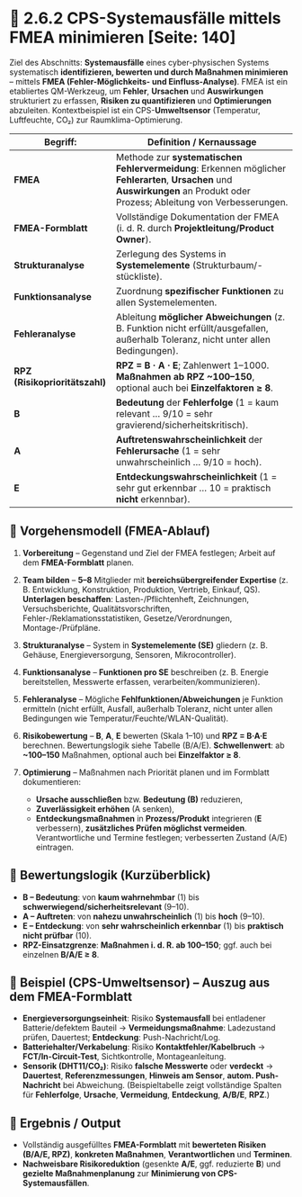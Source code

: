 # 🧯 2.6.2 CPS-Systemausfälle mittels FMEA minimieren [Seite: 140]

Ziel des Abschnitts: **Systemausfälle** eines cyber-physischen Systems systematisch **identifizieren, bewerten und durch Maßnahmen minimieren** – mittels **FMEA (Fehler-Möglichkeits- und Einfluss-Analyse)**. FMEA ist ein etabliertes QM-Werkzeug, um **Fehler**, **Ursachen** und **Auswirkungen** strukturiert zu erfassen, **Risiken zu quantifizieren** und **Optimierungen** abzuleiten. Kontextbeispiel ist ein CPS-**Umweltsensor** (Temperatur, Luftfeuchte, CO₂) zur Raumklima-Optimierung. 

| **Begriff**:                   | **Definition / Kernaussage**                                                                                                                                                   |
| ------------------------------ | ------------------------------------------------------------------------------------------------------------------------------------------------------------------------------ |
| **FMEA**                       | Methode zur **systematischen Fehlervermeidung**: Erkennen möglicher **Fehlerarten**, **Ursachen** und **Auswirkungen** an Produkt oder Prozess; Ableitung von Verbesserungen.  |
| **FMEA-Formblatt**             | Vollständige Dokumentation der FMEA (i. d. R. durch **Projektleitung/Product Owner**).                                                                                         |
| **Strukturanalyse**            | Zerlegung des Systems in **Systemelemente** (Strukturbaum/-stückliste).                                                                                                        |
| **Funktionsanalyse**           | Zuordnung **spezifischer Funktionen** zu allen Systemelementen.                                                                                                                |
| **Fehleranalyse**              | Ableitung **möglicher Abweichungen** (z. B. Funktion nicht erfüllt/ausgefallen, außerhalb Toleranz, nicht unter allen Bedingungen).                                            |
| **RPZ (Risikoprioritätszahl)** | **RPZ = B · A · E**; Zahlenwert 1–1000. **Maßnahmen ab RPZ ~100–150**, optional auch bei **Einzelfaktoren ≥ 8**.                                                               |
| **B**                          | **Bedeutung** der **Fehlerfolge** (1 = kaum relevant … 9/10 = sehr gravierend/sicherheitskritisch).                                                                            |
| **A**                          | **Auftretenswahrscheinlichkeit** der **Fehlerursache** (1 = sehr unwahrscheinlich … 9/10 = hoch).                                                                              |
| **E**                          | **Entdeckungswahrscheinlichkeit** (1 = sehr gut erkennbar … 10 = praktisch **nicht** erkennbar).                                                                               |

## 🧭 Vorgehensmodell (FMEA-Ablauf)

1. **Vorbereitung** – Gegenstand und Ziel der FMEA festlegen; Arbeit auf dem **FMEA-Formblatt** planen. 
2. **Team bilden** – **5–8** Mitglieder mit **bereichsübergreifender Expertise** (z. B. Entwicklung, Konstruktion, Produktion, Vertrieb, Einkauf, QS). **Unterlagen beschaffen**: Lasten-/Pflichtenheft, Zeichnungen, Versuchsberichte, Qualitätsvorschriften, Fehler-/Reklamationsstatistiken, Gesetze/Verordnungen, Montage-/Prüfpläne. 
3. **Strukturanalyse** – System in **Systemelemente (SE)** gliedern (z. B. Gehäuse, Energieversorgung, Sensoren, Mikrocontroller). 
4. **Funktionsanalyse** – **Funktionen pro SE** beschreiben (z. B. Energie bereitstellen, Messwerte erfassen, verarbeiten/kommunizieren). 
5. **Fehleranalyse** – Mögliche **Fehlfunktionen/Abweichungen** je Funktion ermitteln (nicht erfüllt, Ausfall, außerhalb Toleranz, nicht unter allen Bedingungen wie Temperatur/Feuchte/WLAN-Qualität). 
6. **Risikobewertung** – **B**, **A**, **E** bewerten (Skala 1–10) und **RPZ = B·A·E** berechnen. Bewertungslogik siehe Tabelle (B/A/E). **Schwellenwert**: ab **~100–150** Maßnahmen, optional auch bei **Einzelfaktor ≥ 8**. 
7. **Optimierung** – Maßnahmen nach Priorität planen und im Formblatt dokumentieren:

   * **Ursache ausschließen** bzw. **Bedeutung (B)** reduzieren,
   * **Zuverlässigkeit erhöhen** (A senken),
   * **Entdeckungsmaßnahmen** in **Prozess/Produkt** integrieren (**E** verbessern), **zusätzliches Prüfen möglichst vermeiden**. Verantwortliche und Termine festlegen; verbesserten Zustand (A/E) eintragen. 

## 🧪 Bewertungslogik (Kurzüberblick)

* **B – Bedeutung**: von **kaum wahrnehmbar** (1) bis **schwerwiegend/sicherheitsrelevant** (9–10).
* **A – Auftreten**: von **nahezu unwahrscheinlich** (1) bis **hoch** (9–10).
* **E – Entdeckung**: von **sehr wahrscheinlich erkennbar** (1) bis **praktisch nicht prüfbar** (10).
* **RPZ-Einsatzgrenze**: **Maßnahmen i. d. R. ab 100–150**; ggf. auch bei einzelnen **B/A/E ≥ 8**. 

## 🧩 Beispiel (CPS-Umweltsensor) – Auszug aus dem FMEA-Formblatt

* **Energieversorgungseinheit**: Risiko **Systemausfall** bei entladener Batterie/defektem Bauteil → **Vermeidungsmaßnahme**: Ladezustand prüfen, Dauertest; **Entdeckung**: Push-Nachricht/Log.
* **Batteriehalter/Verkabelung**: Risiko **Kontaktfehler/Kabelbruch** → **FCT/In-Circuit-Test**, Sichtkontrolle, Montageanleitung.
* **Sensorik (DHT11/CO₂)**: Risiko **falsche Messwerte** oder **verdeckt** → **Dauertest**, **Referenzmessungen**, **Hinweis am Sensor**, **autom. Push-Nachricht** bei Abweichung. (Beispieltabelle zeigt vollständige Spalten für **Fehlerfolge**, **Ursache**, **Vermeidung**, **Entdeckung**, **A/B/E**, **RPZ**.) 

## 🎯 Ergebnis / Output

* Vollständig ausgefülltes **FMEA-Formblatt** mit **bewerteten Risiken (B/A/E, RPZ)**, **konkreten Maßnahmen**, **Verantwortlichen** und **Terminen**.
* **Nachweisbare Risikoreduktion** (gesenkte **A/E**, ggf. reduzierte **B**) und **gezielte Maßnahmenplanung** zur **Minimierung von CPS-Systemausfällen**. 
